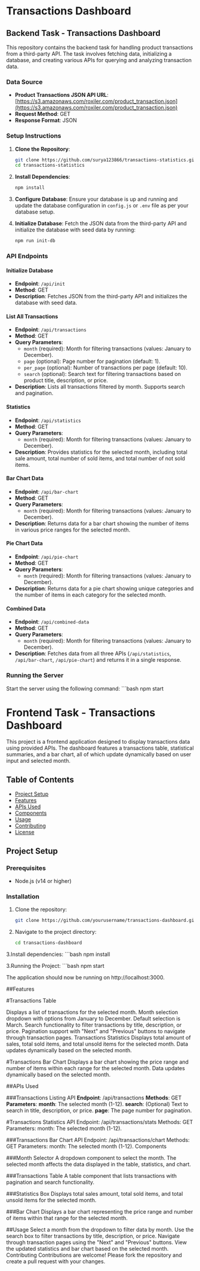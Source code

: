 # Transactions Dashboard

## Backend Task - Transactions Dashboard

This repository contains the backend task for handling product transactions from a third-party API. The task involves fetching data, initializing a database, and creating various APIs for querying and analyzing transaction data.

### Data Source

- **Product Transactions JSON API URL**: [https://s3.amazonaws.com/roxiler.com/product_transaction.json](https://s3.amazonaws.com/roxiler.com/product_transaction.json)
- **Request Method**: GET
- **Response Format**: JSON

### Setup Instructions

1. **Clone the Repository**:
    ```bash
    git clone https://github.com/surya123866/transactions-statistics.git
    cd transactions-statistics
    ```

2. **Install Dependencies**:
    ```bash
    npm install
    ```

3. **Configure Database**:
    Ensure your database is up and running and update the database configuration in `config.js` or `.env` file as per your database setup.

4. **Initialize Database**:
    Fetch the JSON data from the third-party API and initialize the database with seed data by running:
    ```bash
    npm run init-db
    ```

### API Endpoints

#### Initialize Database

- **Endpoint**: `/api/init`
- **Method**: GET
- **Description**: Fetches JSON from the third-party API and initializes the database with seed data.

#### List All Transactions

- **Endpoint**: `/api/transactions`
- **Method**: GET
- **Query Parameters**:
  - `month` (required): Month for filtering transactions (values: January to December).
  - `page` (optional): Page number for pagination (default: 1).
  - `per_page` (optional): Number of transactions per page (default: 10).
  - `search` (optional): Search text for filtering transactions based on product title, description, or price.
- **Description**: Lists all transactions filtered by month. Supports search and pagination.

#### Statistics

- **Endpoint**: `/api/statistics`
- **Method**: GET
- **Query Parameters**:
  - `month` (required): Month for filtering transactions (values: January to December).
- **Description**: Provides statistics for the selected month, including total sale amount, total number of sold items, and total number of not sold items.

#### Bar Chart Data

- **Endpoint**: `/api/bar-chart`
- **Method**: GET
- **Query Parameters**:
  - `month` (required): Month for filtering transactions (values: January to December).
- **Description**: Returns data for a bar chart showing the number of items in various price ranges for the selected month.

#### Pie Chart Data

- **Endpoint**: `/api/pie-chart`
- **Method**: GET
- **Query Parameters**:
  - `month` (required): Month for filtering transactions (values: January to December).
- **Description**: Returns data for a pie chart showing unique categories and the number of items in each category for the selected month.

#### Combined Data

- **Endpoint**: `/api/combined-data`
- **Method**: GET
- **Query Parameters**:
  - `month` (required): Month for filtering transactions (values: January to December).
- **Description**: Fetches data from all three APIs (`/api/statistics`, `/api/bar-chart`, `/api/pie-chart`) and returns it in a single response.

### Running the Server

Start the server using the following command:
    ```bash
    npm start



# Frontend Task - Transactions Dashboard

This project is a frontend application designed to display transactions data using provided APIs. The dashboard features a transactions table, statistical summaries, and a bar chart, all of which update dynamically based on user input and selected month.

## Table of Contents
- [Project Setup](#project-setup)
- [Features](#features)
- [APIs Used](#apis-used)
- [Components](#components)
- [Usage](#usage)
- [Contributing](#contributing)
- [License](#license)

## Project Setup

### Prerequisites
- Node.js (v14 or higher)

### Installation

1. Clone the repository:
   ```bash
   git clone https://github.com/yourusername/transactions-dashboard.git

2. Navigate to the project directory:
     ```bash
     cd transactions-dashboard
     
3.Install dependencies:
    ```bash
    npm install

3.Running the Project:
    ```bash
   npm start

The application should now be running on http://localhost:3000.

##Features

#Transactions Table

Displays a list of transactions for the selected month.
Month selection dropdown with options from January to December.
Default selection is March.
Search functionality to filter transactions by title, description, or price.
Pagination support with "Next" and "Previous" buttons to navigate through transaction pages.
Transactions Statistics
Displays total amount of sales, total sold items, and total unsold items for the selected month.
Data updates dynamically based on the selected month.

#Transactions Bar Chart
Displays a bar chart showing the price range and number of items within each range for the selected month.
Data updates dynamically based on the selected month.

##APIs Used

###Transactions Listing API
**Endpoint**: /api/transactions
**Methods**: GET
**Parameters**:
**month**: The selected month (1-12).
**search**: (Optional) Text to search in title, description, or price.
**page**: The page number for pagination.

#Transactions Statistics API
Endpoint: /api/transactions/stats
Methods: GET
Parameters:
month: The selected month (1-12).

###Transactions Bar Chart API
Endpoint: /api/transactions/chart
Methods: GET
Parameters:
month: The selected month (1-12).
Components

###Month Selector
A dropdown component to select the month. The selected month affects the data displayed in the table, statistics, and chart.

###Transactions Table
A table component that lists transactions with pagination and search functionality.

###Statistics Box
Displays total sales amount, total sold items, and total unsold items for the selected month.

###Bar Chart
Displays a bar chart representing the price range and number of items within that range for the selected month.

##Usage
Select a month from the dropdown to filter data by month.
Use the search box to filter transactions by title, description, or price.
Navigate through transaction pages using the "Next" and "Previous" buttons.
View the updated statistics and bar chart based on the selected month.
Contributing
Contributions are welcome! Please fork the repository and create a pull request with your changes.



